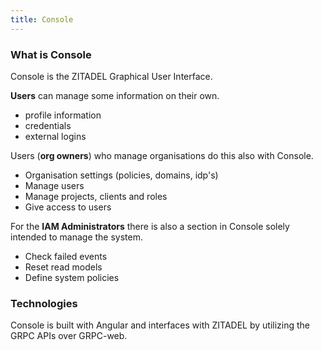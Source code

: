 ```yaml
---
title: Console
---
```


### What is Console

Console is the ZITADEL Graphical User Interface.

**Users** can manage some information on their own.

- profile information
- credentials
- external logins

Users (**org owners**) who manage organisations do this also with Console.

- Organisation settings (policies, domains, idp's)
- Manage users
- Manage projects, clients and roles
- Give access to users

For the **IAM Administrators** there is also a section in Console solely intended to manage the system.

- Check failed events
- Reset read models
- Define system policies

### Technologies

Console is built with Angular and interfaces with ZITADEL by utilizing the GRPC APIs over GRPC-web.
